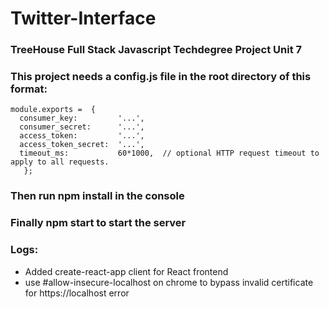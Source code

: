 # Twitter-Interface
### TreeHouse Full Stack Javascript Techdegree Project Unit 7
### This project needs a config.js file in the root directory of this format:

```
module.exports =  {
  consumer_key:         '...',
  consumer_secret:      '...',
  access_token:         '...',
  access_token_secret:  '...',
  timeout_ms:           60*1000,  // optional HTTP request timeout to apply to all requests.
   };
```
### Then run npm install in the console
### Finally npm start to start the server 

### Logs:
* Added create-react-app client for React frontend 
* use #allow-insecure-localhost on chrome to bypass invalid certificate for https://localhost error
